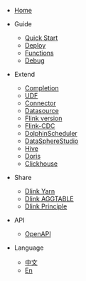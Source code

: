 * [Home](/en-US/)

* Guide
  * [Quick Start](/en-US/guide/quickstart.md)
  * [Deploy](/en-US/guide/deploy.md)
  * [Functions](/en-US/guide/functions.md)
  * [Debug](/en-US/guide/debug.md)

* Extend
  * [Completion](/en-US/extend/completion.md)
  * [UDF](/en-US/extend/udf.md)
  * [Connector](/en-US/extend/connector.md)
  * [Datasource](/en-US/extend/datasource.md)
  * [Flink version](/en-US/extend/flinkversion.md)
  * [Flink-CDC](/en-US/extend/flinkcdc.md)
  * [DolphinScheduler](/en-US/extend/dolphinscheduler.md)
  * [DataSphereStudio](/en-US/extend/dataspherestudio.md)
  * [Hive](/en-US/extend/hive.md)
  * [Doris](/en-US/extend/doris.md)
  * [Clickhouse](/en-US/extend/clickhouse.md)

* Share
  * [Dlink Yarn](/en-US/share/yarnsubmit.md)
  * [Dlink AGGTABLE](/en-US/share/aggtable.md)
  * [Dlink Principle](/en-US/share/principle.md)

* API
  * [OpenAPI](/en-US/api/openapi.md)

* Language
  * [中文](/)
  * [En](/en-US/)
    